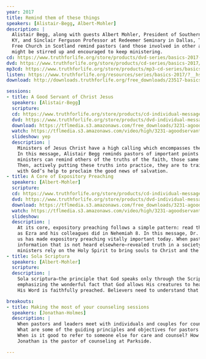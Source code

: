 ```yaml
---
year: 2017
title: Remind them of these things
speakers: [Alistair-Begg, Albert-Mohler]
description: |
  Alistair Begg, along with guests Albert Mohler, President of Southern Baptist Theological Seminary in Louisville,
  KY, and Sinclair Ferguson Professor at Redeemer Seminary in Dallas, TX and assistant minister at St. Peter’s
  Free Church in Scotland remind pastors (and those involved in other areas of ministry) of His truth, that they
  might be stirred up and encouraged to keep ministering.
cd: https://www.truthforlife.org/store/products/dvd-series/basics-2017-1/?__hstc=219497862.58c629d058d3f9557fcd1e55acee3f4f.1516033436344.1520459913249.1520518656746.73&__hssc=219497862.2.1520518656746&__hsfp=3711357189
dvd: https://www.truthforlife.org/store/products/cd-series/basics-2017/?__hstc=219497862.58c629d058d3f9557fcd1e55acee3f4f.1516033436344.1520459913249.1520518656746.73&__hssc=219497862.2.1520518656746&__hsfp=3711357189
mp3cd: https://www.truthforlife.org/store/products/mp3-cd-series/basics-2017-2/?__hstc=219497862.58c629d058d3f9557fcd1e55acee3f4f.1516033436344.1520459913249.1520518656746.73&__hssc=219497862.2.1520518656746&__hsfp=3711357189
listen: https://www.truthforlife.org/resources/series/basics-2017/?__hstc=219497862.58c629d058d3f9557fcd1e55acee3f4f.1516033436344.1520459913249.1520518656746.73&__hssc=219497862.2.1520518656746&__hsfp=3711357189
download: http://downloads.truthforlife.org/free_downloads/23517-basics2017.zip?__hstc=219497862.58c629d058d3f9557fcd1e55acee3f4f.1516033436344.1520459913249.1520518656746.73&__hssc=219497862.2.1520518656746&__hsfp=3711357189

sessions:
- title: A Good Servant of Christ Jesus
  speakers: [Alistair-Begg]
  scripture: 
  cd: https://www.truthforlife.org/store/products/cd-individual-messages/a-good-servant-of-christ-Jesus-Personal/?__hstc=219497862.58c629d058d3f9557fcd1e55acee3f4f.1516033436344.1520433485625.1520446454861.69&__hssc=219497862.1.1520446454861&__hsfp=3711357189
  dvd: https://www.truthforlife.org/store/products/dvd-individual-messages/a-good-servant-of-christ-Jesus-Personal-dvd/?__hstc=219497862.58c629d058d3f9557fcd1e55acee3f4f.1516033436344.1520433485625.1520446454861.69&__hssc=219497862.1.1520446454861&__hsfp=3711357189
  download: https://tflmedia.s3.amazonaws.com/free_downloads/3231-agoodservantofchristjesuspersonal.mp3
  watch: https://tflmedia.s3.amazonaws.com/video/high/3231-agoodservantofchristjesuspersonal.mp4
  slideshow: yep
  description: | 
    Ministers of Jesus Christ have a high calling which encompasses their personal lives as well as their public ministry.
    In this message, Alistair Begg reminds pastors of important points from Paul’s first letter to Timothy. Before gospel
    ministers can remind others of the truths of the faith, those same truths must first nourish their own souls.
    Then, actively putting these truths into practice, they are to train themselves in godliness as they labor
    with God’s help to proclaim the good news of salvation.
- title: A Core of Expository Preaching
  speakers: [Albert-Mohler]
  scripture: 
  cd: https://www.truthforlife.org/store/products/cd-individual-messages/a-good-servant-of-christ-Jesus-Personal/?__hstc=219497862.58c629d058d3f9557fcd1e55acee3f4f.1516033436344.1520433485625.1520446454861.69&__hssc=219497862.1.1520446454861&__hsfp=3711357189
  dvd: https://www.truthforlife.org/store/products/dvd-individual-messages/a-good-servant-of-christ-Jesus-Personal-dvd/?__hstc=219497862.58c629d058d3f9557fcd1e55acee3f4f.1516033436344.1520433485625.1520446454861.69&__hssc=219497862.1.1520446454861&__hsfp=3711357189
  download: https://tflmedia.s3.amazonaws.com/free_downloads/3231-agoodservantofchristjesuspersonal.mp3
  watch: https://tflmedia.s3.amazonaws.com/video/high/3231-agoodservantofchristjesuspersonal.mp4
  slideshow:
  description: | 
    At its core, expository preaching follows a simple pattern: read the Word of God then explain the text to those listening,
    as Ezra and his colleagues did in Nehemiah 8. In this message, Dr. Albert Mohler explains how the secularized culture around
    us has made expository preaching vitally important today. When pastors read the Bible and explain the text, they convey
    information that is not heard elsewhere—revealed truth in a society that opposes revelation. By following this biblical pattern,
    ministers rely on the Holy Spirit to bring souls to Christ and the Lord Jesus gets all the glory.
- title: Sola Scriptura
  speakers: [Albert-Mohler]
  scripture: 
  description: |
    Sola scriptura—the principle that God speaks only through the Scriptures—was foundational to the Reformation. Dr. Albert Mohler draws helpful insights from Deuteronomy 4,
    emphasizing the wonderful fact that God allows His creatures to hear His voice, and that the God Who spoke to Israel out of the fire still communicates to His people when
    His Word is faithfully preached. Believers need to understand that we are bound by the Word of our Creator Who speaks and reveals Himself not because we deserve it, but because of His great love.

breakouts:
- title: Making the most of your counseling sessions
  speakers: [Jonathan-Holmes]
  description: |
    When pastors and leaders meet with individuals and couples for counseling, it can often seem overwhelming.
    What are some of the guiding principles and objectives for pastors and elders as they meet with those under their care?
    When is it good to refer to someone else for care and counsel? How can pastors practically equip their members for counseling ministry?
    Jonathan is the pastor of counseling at Parkside.

---
```

